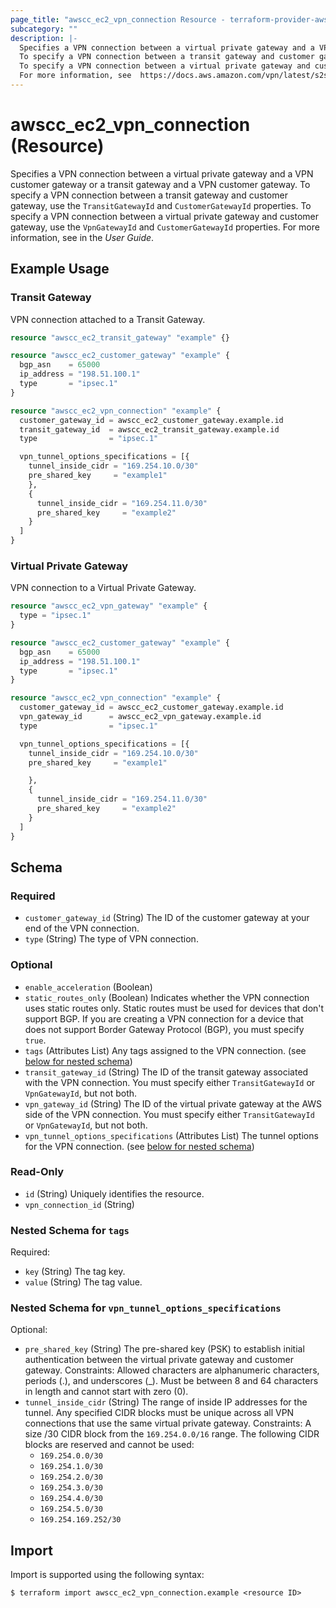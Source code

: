 ```yaml
---
page_title: "awscc_ec2_vpn_connection Resource - terraform-provider-awscc"
subcategory: ""
description: |-
  Specifies a VPN connection between a virtual private gateway and a VPN customer gateway or a transit gateway and a VPN customer gateway.
  To specify a VPN connection between a transit gateway and customer gateway, use the TransitGatewayId and CustomerGatewayId properties.
  To specify a VPN connection between a virtual private gateway and customer gateway, use the VpnGatewayId and CustomerGatewayId properties.
  For more information, see  https://docs.aws.amazon.com/vpn/latest/s2svpn/VPC_VPN.html in the User Guide.
---
```


# awscc_ec2_vpn_connection (Resource)

Specifies a VPN connection between a virtual private gateway and a VPN customer gateway or a transit gateway and a VPN customer gateway.
 To specify a VPN connection between a transit gateway and customer gateway, use the ``TransitGatewayId`` and ``CustomerGatewayId`` properties.
 To specify a VPN connection between a virtual private gateway and customer gateway, use the ``VpnGatewayId`` and ``CustomerGatewayId`` properties.
 For more information, see [](https://docs.aws.amazon.com/vpn/latest/s2svpn/VPC_VPN.html) in the *User Guide*.

## Example Usage

### Transit Gateway
VPN connection attached to a Transit Gateway.
```terraform
resource "awscc_ec2_transit_gateway" "example" {}

resource "awscc_ec2_customer_gateway" "example" {
  bgp_asn    = 65000
  ip_address = "198.51.100.1"
  type       = "ipsec.1"
}

resource "awscc_ec2_vpn_connection" "example" {
  customer_gateway_id = awscc_ec2_customer_gateway.example.id
  transit_gateway_id  = awscc_ec2_transit_gateway.example.id
  type                = "ipsec.1"

  vpn_tunnel_options_specifications = [{
    tunnel_inside_cidr = "169.254.10.0/30"
    pre_shared_key     = "example1"
    },
    {
      tunnel_inside_cidr = "169.254.11.0/30"
      pre_shared_key     = "example2"
    }
  ]
}
```

### Virtual Private Gateway
VPN connection to a Virtual Private Gateway.
```terraform
resource "awscc_ec2_vpn_gateway" "example" {
  type = "ipsec.1"
}

resource "awscc_ec2_customer_gateway" "example" {
  bgp_asn    = 65000
  ip_address = "198.51.100.1"
  type       = "ipsec.1"
}

resource "awscc_ec2_vpn_connection" "example" {
  customer_gateway_id = awscc_ec2_customer_gateway.example.id
  vpn_gateway_id      = awscc_ec2_vpn_gateway.example.id
  type                = "ipsec.1"

  vpn_tunnel_options_specifications = [{
    tunnel_inside_cidr = "169.254.10.0/30"
    pre_shared_key     = "example1"

    },
    {
      tunnel_inside_cidr = "169.254.11.0/30"
      pre_shared_key     = "example2"
    }
  ]
}
```

<!-- schema generated by tfplugindocs -->
## Schema

### Required

- `customer_gateway_id` (String) The ID of the customer gateway at your end of the VPN connection.
- `type` (String) The type of VPN connection.

### Optional

- `enable_acceleration` (Boolean)
- `static_routes_only` (Boolean) Indicates whether the VPN connection uses static routes only. Static routes must be used for devices that don't support BGP.
 If you are creating a VPN connection for a device that does not support Border Gateway Protocol (BGP), you must specify ``true``.
- `tags` (Attributes List) Any tags assigned to the VPN connection. (see [below for nested schema](#nestedatt--tags))
- `transit_gateway_id` (String) The ID of the transit gateway associated with the VPN connection.
 You must specify either ``TransitGatewayId`` or ``VpnGatewayId``, but not both.
- `vpn_gateway_id` (String) The ID of the virtual private gateway at the AWS side of the VPN connection.
 You must specify either ``TransitGatewayId`` or ``VpnGatewayId``, but not both.
- `vpn_tunnel_options_specifications` (Attributes List) The tunnel options for the VPN connection. (see [below for nested schema](#nestedatt--vpn_tunnel_options_specifications))

### Read-Only

- `id` (String) Uniquely identifies the resource.
- `vpn_connection_id` (String)

<a id="nestedatt--tags"></a>
### Nested Schema for `tags`

Required:

- `key` (String) The tag key.
- `value` (String) The tag value.


<a id="nestedatt--vpn_tunnel_options_specifications"></a>
### Nested Schema for `vpn_tunnel_options_specifications`

Optional:

- `pre_shared_key` (String) The pre-shared key (PSK) to establish initial authentication between the virtual private gateway and customer gateway.
 Constraints: Allowed characters are alphanumeric characters, periods (.), and underscores (_). Must be between 8 and 64 characters in length and cannot start with zero (0).
- `tunnel_inside_cidr` (String) The range of inside IP addresses for the tunnel. Any specified CIDR blocks must be unique across all VPN connections that use the same virtual private gateway. 
 Constraints: A size /30 CIDR block from the ``169.254.0.0/16`` range. The following CIDR blocks are reserved and cannot be used:
  +   ``169.254.0.0/30`` 
  +   ``169.254.1.0/30`` 
  +   ``169.254.2.0/30`` 
  +   ``169.254.3.0/30`` 
  +   ``169.254.4.0/30`` 
  +   ``169.254.5.0/30`` 
  +   ``169.254.169.252/30``

## Import

Import is supported using the following syntax:

```shell
$ terraform import awscc_ec2_vpn_connection.example <resource ID>
```